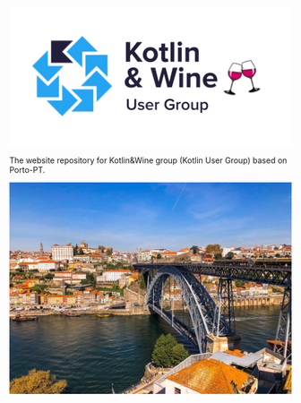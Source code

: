 <p align="center" width="100%">
    <img src="art/kotlin&wine_logo.png">
</p>

The website repository for Kotlin&Wine group (Kotlin User Group) based on Porto-PT.

![Porto city](art/porto-city.jpeg)
